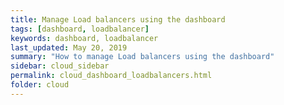 ```yaml
---
title: Manage Load balancers using the dashboard
tags: [dashboard, loadbalancer]
keywords: dashboard, loadbalancer
last_updated: May 20, 2019
summary: "How to manage Load balancers using the dashboard"
sidebar: cloud_sidebar
permalink: cloud_dashboard_loadbalancers.html
folder: cloud
---
```


